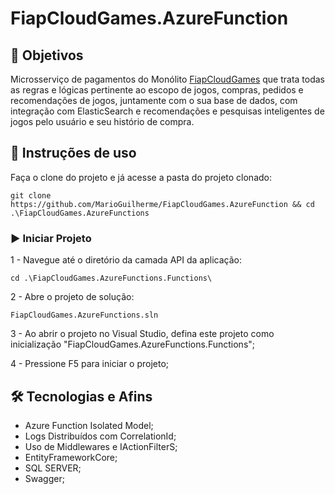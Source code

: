 # FiapCloudGames.AzureFunction

## 📌 Objetivos
Microsserviço de pagamentos do Monólito [FiapCloudGames](https://github.com/MarioGuilherme/FiapCloudGames.AzureFunction) que trata todas as regras e lógicas pertinente ao escopo de jogos, compras, pedidos e recomendações de jogos, juntamente com o sua base de dados, com integração com ElasticSearch e recomendações e pesquisas inteligentes de jogos pelo usuário e seu histório de compra.

## 🚀 Instruções de uso
Faça o clone do projeto e já acesse a pasta do projeto clonado:
```
git clone https://github.com/MarioGuilherme/FiapCloudGames.AzureFunction && cd .\FiapCloudGames.AzureFunctions
```

### ▶️ Iniciar Projeto
  1 - Navegue até o diretório da camada API da aplicação:
  ```
  cd .\FiapCloudGames.AzureFunctions.Functions\
  ```
  2 - Abre o projeto de solução:
  ```
  FiapCloudGames.AzureFunctions.sln
  ```
  3 - Ao abrir o projeto no Visual Studio, defina este projeto como inicialização "FiapCloudGames.AzureFunctions.Functions";

  4 - Pressione F5 para iniciar o projeto;

## 🛠️ Tecnologias e Afins
- Azure Function Isolated Model;
- Logs Distribuídos com CorrelationId;
- Uso de Middlewares e IActionFilterS;
- EntityFrameworkCore;
- SQL SERVER;
- Swagger;
